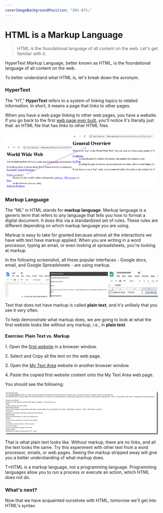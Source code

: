 ```yaml
---
coverImageBackgroundPosition: "50% 87%;"
---
```


# HTML is a Markup Language

> HTML is the foundational language of all content on the web.  Let's get familiar with it.

HyperText Markup Language, better known as HTML, is the foundational language of all content on the web.

To better understand what HTML is, let's break down the acronym.  

### HyperText

The "HT," **HyperText** refers to a system of linking topics to related information.  In short, it means a page that links to other pages.  

When you have a web page linking to other web pages, you have a website.  If you go back to the first [web page ever built](http://info.cern.ch/hypertext/WWW/TheProject.html), you'll notice it's literally just that: an HTML file that has links to other HTML files.

![](public/assets/3-website-links.png)

### Markup Language

The "ML" in HTML stands for **markup language**.  Markup language is a generic term that refers to *any* language that tells you how to format a digital document.  It does this via a standardized set of rules.  These rules are different depending on which markup language you are using.

Markup is easy to take for granted because almost all the interactions we have with text have markup applied.  When you are writing in a word processor, typing an email, or even looking at spreadsheets, you're looking at markup. 

In the following screenshot, all these popular interfaces - Google docs, email, and Google Spreadsheets - are using markup.  

![](public/assets/4-doc-email-spreadsheet.png)

Text that does not have markup is called **plain text**, and it's unlikely that you see it very often. 

To help demonstrate what markup does, we are going to look at what the first website looks like without any markup, i.e., in **plain text**. 

#### Exercise: Plain Text vs. Markup 
1\. Open the [first website](http://info.cern.ch/hypertext/WWW/TheProject.html) in a browser window.

2\. Select and Copy all the text on the web page.

3\. Open the [My Text Area](http://www.mytextarea.com/) website in another browser window.

4\. Paste the copied first website content onto the My Text Area web page.

You should see the following:

![](public/assets/5-plain-text.png)

That is what plain text looks like.  Without markup, there are no links, and all the text looks the same.  Try this experiment with other text from a word processor, emails, or web pages.  Seeing the markup stripped away will give you a better understanding of what markup does.   

T>HTML is a markup language, not a programming language.  Programming languages allow you to run a process or execute an action, which HTML does not do.

### What's next?

Now that we have acquainted ourselves with HTML, tomorrow we'll get into HTML's syntax.